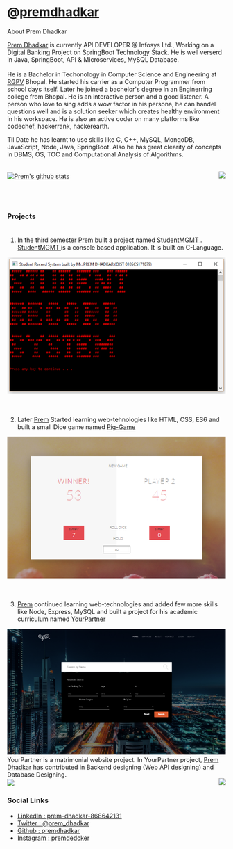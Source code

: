 ### <h1>@<a href="https://www.github.com/premdhadkar">premdhadkar</a></h1>

About Prem Dhadkar

<a href="https://www.linkedin.com/in/prem-dhadkar-868642131">Prem Dhadkar</a> is currently API DEVELOPER @ Infosys Ltd., Working on a Digital Banking Project on SpringBoot Technology Stack. He is well verserd in Java, SpringBoot, API & Microservices, MySQL Database. <br><br>He is a Bachelor in Techonology in Computer Science and Engineering at <a href="https://www.rgpv.ac.in/">RGPV</a> Bhopal. He started his carrier as a Computer Programmer from school days itself. Later he joined a bachelor's degree in an Enginerring college from Bhopal.
  He is an interactive person and a good listener. A person who love to sing adds a wow factor in his persona, he can handel questions well and is a solution seeker which creates healthy environment in his workspace.
  He is also an active coder on many platforms like codechef, hackerrank, hackerearth.

Til Date he has learnt to use skills like C, C++, MySQL, MongoDB, JavaScript, Node, Java, SpringBoot. Also he has great clearity of concepts in DBMS, OS, TOC and Computational Analysis of Algorithms.
  <br><br>
 
 <a href="https://github.com/premdhadkar?tab=repositories">
 <img align="center" src="https://github-readme-stats.vercel.app/api?username=premdhadkar&&show_icons=true&title_color=ffffff&icon_color=88ceeb&text_color=daf7dc&bg_color=002366&show_icons=true&theme=dracula&line_height=27" alt="Prem's github stats"/>
</a>
<a href="https://github.com/premdhadkar?tab=repositories">
  <img align="right" src="https://github-readme-stats.vercel.app/api/top-langs/?username=premdhadkar&hide_langs_below=1&bg_color=002366&icon_color=87ceeb&text_color=daf7dc&title_color=ffffff" />
</a>
<br>
<br>
<br>
<br>

 
 ### Projects<br><br>
 
  1. In the third semester <a href="https://www.linkedin.com/in/prem-dhadkar-868642131">Prem</a> built a project named <a href="https://www.github.com/premdhadkar/StudentMGMT"> StudentMGMT </a>. <a href="https://www.github.com/premdhadkar/StudentMGMT"> StudentMGMT </a> is a console based application. It is built on C-Language.

  <img src="https://github.com/premdhadkar/StudentMGMT/blob/master/snaps/1.PNG">
<br><br><br>

  2. Later <a href="https://www.linkedin.com/in/prem-dhadkar-868642131">Prem</a> Started learning web-tehnologies like HTML, CSS, ES6 and built a small Dice game named <a href = "https://premdhadkar.github.io/pig-game/">Pig-Game</a>
  
  <img src="https://github.com/premdhadkar/pig-game/blob/master/snap.PNG">
<br><br><br>

  
  3. <a href="https://www.linkedin.com/in/prem-dhadkar-868642131">Prem</a> continued learning web-technologies and added few more skills like Node, Express, MySQL and built a project for his academic curriculum named <a href = "https://www.github.com/premdhadkar/YourPartner">YourPartner</a>
  <img src="https://github.com/premdhadkar/premdhadkar/blob/master/snapYourPartner(Private%20Repo).png">
YourPartner is a matrimonial website project. In YourPartner project, <a href="https://www.linkedin.com/in/prem-dhadkar-868642131">Prem Dhadkar</a> has contributed in Backend designing (Web API designing) and Database Designing.


<br>

<a href="https://github.com/premdhadkar/YourPartner">
  <img align="center" src="https://github-readme-stats.vercel.app/api/pin/?username=premdhadkar&repo=YourPartner&theme=dark&bg_color=002366&icon_color=87ceeb&text_color=daf7dc&title_color=ffffff" />
</a>

<a href="https://github.com/premdhadkar/StudentMGMT">
 <img align="right" src="https://github-readme-stats.vercel.app/api/pin/?username=premdhadkar&repo=StudentMGMT&theme=dark&bg_color=002366&icon_color=87ceeb&text_color=daf7dc&title_color=ffffff" />
</a>

### Social Links

<ul>
  <li><a href ="https://www.linkedin.com/in/prem-dhadkar-868642131">LinkedIn : prem-dhadkar-868642131</a></li>
  <li><a href ="https://www.twitter.com/prem_dhadkar">Twitter : @prem_dhadkar</a></li>
  <li><a href ="https://www.github.com/premdhadkar">Github : premdhadkar</a></li>
  <li><a href ="https://www.instagram.com/premdedcker">Instagram : premdedcker</a></li>
</ul>
<!--
**premdhadkar/premdhadkar** is a ✨ _special_ ✨ repository because its `README.md` (this file) appears on your GitHub profile.

Here are some ideas to get you started:

- 🔭 I’m currently working on ...
- 🌱 I’m currently learning ...
- 👯 I’m looking to collaborate on ...
- 🤔 I’m looking for help with ...
- 💬 Ask me about ...
- 📫 How to reach me: ...
- 😄 Pronouns: ...
- ⚡ Fun fact: ...
-->
